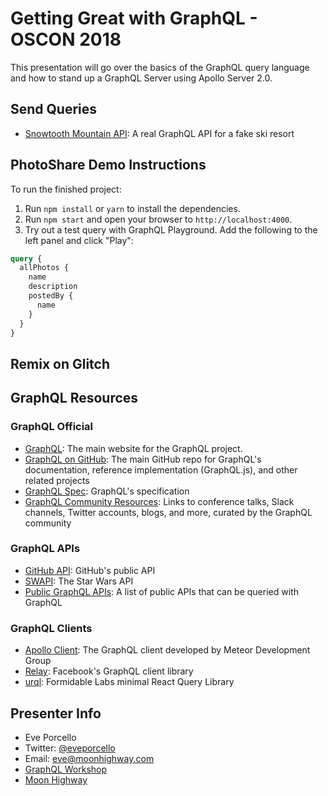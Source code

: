 Getting Great with GraphQL - OSCON 2018
===============
This presentation will go over the basics of the GraphQL query language and how to stand up a GraphQL Server using Apollo Server 2.0. 

Send Queries
----
* [Snowtooth Mountain API](http://snowtooth.moonhighway.com): A real GraphQL API for a fake ski resort

PhotoShare Demo Instructions
----
To run the finished project:
1. Run `npm install` or `yarn` to install the dependencies.
2. Run `npm start` and open your browser to `http://localhost:4000`.
3. Try out a test query with GraphQL Playground. Add the following to the left panel and click "Play":

```graphql
query {
  allPhotos {
    name
    description
    postedBy {
      name
    }
  }
}
```

Remix on Glitch
----


GraphQL Resources
----
### GraphQL Official 
* [GraphQL](http://www.graphql.org): The main website for the GraphQL project.
* [GraphQL on GitHub](https://github.com/graphql/): The main GitHub repo for GraphQL's documentation, reference implementation (GraphQL.js), and other related projects
* [GraphQL Spec](http://facebook.github.io/graphql): GraphQL's specification
* [GraphQL Community Resources](https://graphql.org/community/): Links to conference talks, Slack channels, Twitter accounts, blogs, and more, curated by the GraphQL community

### GraphQL APIs
* [GitHub API](https://developer.github.com/v4/): GitHub's public API
* [SWAPI](https://graphql.org/swapi-graphql/): The Star Wars API
* [Public GraphQL APIs](https://graphql.org/community): A list of public APIs that can be queried with GraphQL

### GraphQL Clients
* [Apollo Client](https://www.apollographql.com/docs/react/): The GraphQL client developed by Meteor Development Group
* [Relay](https://facebook.github.io/relay/): Facebook's GraphQL client library
* [urql](https://github.com/FormidableLabs/urql): Formidable Labs minimal React Query Library  

Presenter Info
----
* Eve Porcello
* Twitter: [@eveporcello](https://twitter.com/eveporcello)
* Email: [eve@moonhighway.com](mailto:eve@moonhighway.com)
* [GraphQL Workshop](https://www.graphqlworkshop.com)
* [Moon Highway](https://www.moonhighway.com)